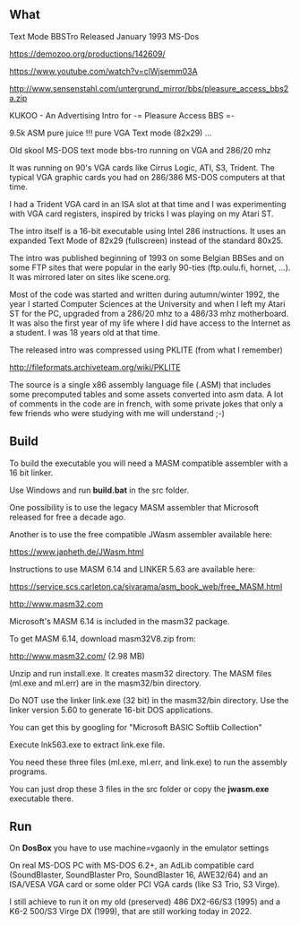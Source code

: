 What
----

Text Mode BBSTro
Released January 1993
MS-Dos

https://demozoo.org/productions/142609/

https://www.youtube.com/watch?v=clWjsemm03A

http://www.sensenstahl.com/untergrund_mirror/bbs/pleasure_access_bbs2a.zip

KUKOO - An Advertising Intro for -= Pleasure Access BBS =-

9.5k ASM pure juice !!! pure VGA Text mode (82x29) ...

Old skool MS-DOS text mode bbs-tro running on VGA and 286/20 mhz  

It was running on 90's VGA cards like Cirrus Logic, ATI, S3, Trident.
The typical VGA graphic cards you had on 286/386 MS-DOS computers at that time.

I had a Trident VGA card in an ISA slot at that time and I was experimenting with
VGA card registers, inspired by tricks I was playing on my Atari ST.

The intro itself is a 16-bit executable using Intel 286 instructions.
It uses an expanded Text Mode of 82x29 (fullscreen) instead of the standard 80x25.

The intro was published beginning of 1993 on some Belgian BBSes and on some FTP 
sites that were popular in the early 90-ties (ftp.oulu.fi, hornet, ...).  
It was mirrored later on sites like scene.org.

Most of the code was started and written during autumn/winter 1992, the year
I started Computer Sciences at the University and when I left my Atari ST
for the PC, upgraded from a 286/20 mhz to a 486/33 mhz motherboard.  It was
also the first year of my life where I did have access to the Internet as 
a student.  I was 18 years old at that time.

The released intro was compressed using PKLITE (from what I remember)

http://fileformats.archiveteam.org/wiki/PKLITE

The source is a single x86 assembly language file (.ASM) that includes some precomputed tables and some assets
converted into asm data.  A lot of comments in the code are in french, with some private jokes that only a few
friends who were studying with me will understand ;-)

Build
-----

To build the executable you will need a MASM compatible assembler with a 16 bit linker.

Use Windows and run **build.bat** in the src folder.

One possibility is to use the legacy MASM assembler that Microsoft released for free a decade ago.

Another is to use the free compatible JWasm assembler available here: 

https://www.japheth.de/JWasm.html

Instructions to use MASM 6.14 and LINKER 5.63 are available here:

https://service.scs.carleton.ca/sivarama/asm_book_web/free_MASM.html

http://www.masm32.com

Microsoft's MASM 6.14 is included in the masm32 package.

To get MASM 6.14, download masm32V8.zip from:

http://www.masm32.com/ (2.98 MB)

Unzip and run install.exe. It creates masm32 directory. 
The MASM files (ml.exe and ml.err) are in the masm32/bin directory.

Do NOT use the linker link.exe (32 bit) in the masm32/bin directory. 
Use the linker version 5.60 to generate 16-bit DOS applications. 

You can get this by googling for "Microsoft BASIC Softlib Collection"

Execute lnk563.exe to extract link.exe file.

You need these three files (ml.exe, ml.err, and link.exe) to run the assembly programs. 

You can just drop these 3 files in the src folder or copy the **jwasm.exe** executable there.


Run
---

On **DosBox** you have to use machine=vgaonly in the emulator settings

On real MS-DOS PC with MS-DOS 6.2+, an AdLib compatible card (SoundBlaster, SoundBlaster Pro, SoundBlaster 16, AWE32/64)
and an ISA/VESA VGA card or some older PCI VGA cards (like S3 Trio, S3 Virge).

I still achieve to run it on my old (preserved) 486 DX2-66/S3 (1995) and a K6-2 500/S3 Virge DX (1999), that are still working 
today in 2022.

